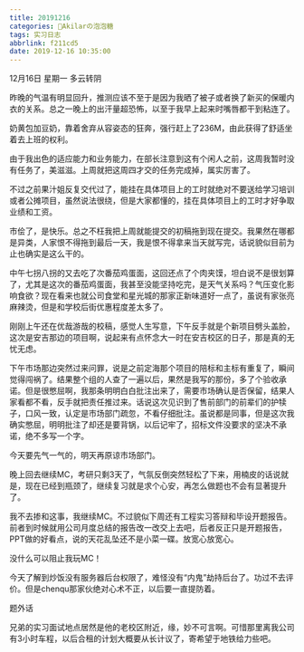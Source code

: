 ```yaml
---
title: 20191216
categories: 🍬Akilarの泡泡糖
tags: 实习日志
abbrlink: f211cd5
date: 2019-12-16 10:35:00
---
```

12月16日 星期一 多云转阴

昨晚的气温有明显回升，推测应该不至于是因为我晒了被子或者换了新买的保暖内衣的关系。总之一晚上的出汗量超恐怖，以至于我早上起来时嘴唇都干到粘连了。

奶黄包加豆奶，靠着舍弃从容姿态的狂奔，强行赶上了236M，由此获得了舒适坐着去上班的权利。

由于我出色的适应能力和业务能力，在部长注意到这有个闲人之前，这周我暂时没有任务了，美滋滋。上周就把这周四才交的任务完成掉，属实厉害了。

不过之前果汁姐反复交代过了，能挂在具体项目上的工时就绝对不要送给学习培训或者公摊项目，虽然说法很绕，但是大家都懂的，挂在具体项目上的工时才好争取业绩和工资。

市侩了，是快乐。总之不枉我把上周就能提交的初稿拖到现在提交。我果然在哪都是异类，人家恨不得拖到最后一天，我是恨不得拿来当天就写完，话说貌似目前为止也确实是这么干的。

中午七拐八拐的又去吃了次番茄鸡蛋面，这回还点了个肉夹馍，坦白说不是很划算了，尤其是这次的番茄鸡蛋面，我甚至没能坚持吃完，是天气关系吗？气压变化影响食欲？现在看来也就公司食堂和星光城的那家正新味道好一点了，虽说有家张亮麻辣烫，但是和学校后街优惠程度差太多了。

刚刚上午还在优哉游哉的校稿，感觉人生写意，下午反手就是个新项目劈头盖脸，这次是安吉那边的项目啊，说起来有点怀念大一时在安吉校区的日子，那是真的无忧无虑。

下午市场那边突然过来问罪，说是之前定海那个项目的陪标和主标有重复了，瞬间觉得闯祸了。结果整个组的人查了一遍以后，果然是我写的那份，多了个验收承诺。但是很憋屈啊，我那条明明白白批注出来了，需要市场确认是否保留，结果人家看都不看，反手就把责任推过来。话说这次见识到了售前部门的前辈们的护犊子，口风一致，认定是市场部门疏忽，不看仔细批注。虽说都是同事，但是这次我确实憋屈，明明批注了却还是要背锅，以后记牢了，招标文件没要求的坚决不承诺，绝不多写一个字。

今天要先气一气的，明天再原谅市场部门。

晚上回去继续MC，考研只剩3天了，气氛反倒突然轻松了下来，用楠皮的话说就是，现在已经到瓶颈了，继续复习就是求个心安，再怎么做题也不会有显著提升了。

我不去掺和这事，我继续MC。不过貌似下周还有工程实习答辩和毕设开题报告。前者到时候就用公司月度总结的报告改一改交上去吧，后者反正只是开题报告，PPT做的好看点，说的天花乱坠还不是小菜一碟。放宽心放宽心。

没什么可以阻止我玩MC！

今天了解到炒饭没有服务器后台权限了，难怪没有“内鬼”劫持后台了。功过不去评价。但是chenqu那家伙绝对心术不正，以后要一直提防着。

题外话

兄弟的实习面试地点居然是他的老校区附近，缘，妙不可言啊。可惜那里离我公司有3小时车程，以后合租的计划大概要从长计议了，寄希望于地铁给力些吧。
